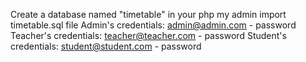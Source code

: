 Create a database named "timetable" in your php my admin
import timetable.sql file
Admin's credentials: admin@admin.com - password
Teacher's credentials: teacher@teacher.com - password
Student's credentials: student@student.com - password